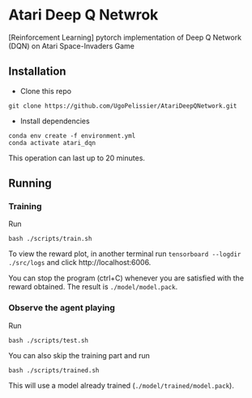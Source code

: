 # Atari Deep Q Netwrok

[Reinforcement Learning] pytorch implementation of Deep Q Network (DQN) on Atari Space-Invaders Game

## Installation

- Clone this repo
```
git clone https://github.com/UgoPelissier/AtariDeepQNetwork.git
```

- Install dependencies
```
conda env create -f environment.yml
conda activate atari_dqn
```

This operation can last up to 20 minutes.

## Running

### Training
Run
```
bash ./scripts/train.sh
```

To view the reward plot, in another terminal run  ```tensorboard --logdir ./src/logs``` and click http://localhost:6006.

You can stop the program (ctrl+C) whenever you are satisfied with the reward obtained. The result is  ```./model/model.pack```.

### Observe the agent playing
Run
```
bash ./scripts/test.sh
```

You can also skip the training part and run
```
bash ./scripts/trained.sh
```
This will use a model already trained (```./model/trained/model.pack```).